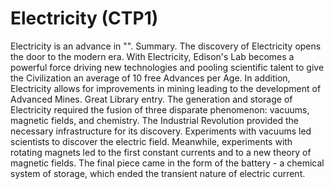 # Electricity (CTP1)

Electricity is an advance in "".
Summary.
The discovery of Electricity opens the door to the modern era. With Electricity, Edison's Lab becomes a powerful force driving new technologies and pooling scientific talent to give the Civilization an average of 10 free Advances per Age. In addition, Electricity allows for improvements in mining leading to the development of Advanced Mines.
Great Library entry.
The generation and storage of Electricity required the fusion of three disparate phenomenon: vacuums, magnetic fields, and chemistry. The Industrial Revolution provided the necessary infrastructure for its discovery. Experiments with vacuums led scientists to discover the electric field. Meanwhile, experiments with rotating magnets led to the first constant currents and to a new theory of magnetic fields. The final piece came in the form of the battery - a chemical system of storage, which ended the transient nature of electric current.
